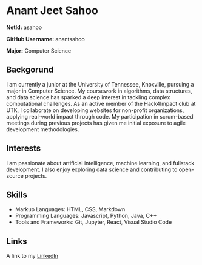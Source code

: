 # Anant Jeet Sahoo

**NetId:** asahoo

**GitHub Username:** anantsahoo

**Major:** Computer Science

## Backgorund

I am currently a junior at the University of Tennessee, Knoxville, pursuing a major in Computer Science. My coursework in algorithms, data structures, and data science has sparked a deep interest in tackling complex computational challenges. As an active member of the Hack4Impact club at UTK, I collaborate on developing websites for non-profit organizations, applying real-world impact through code. My participation in scrum-based meetings during previous projects has given me initial exposure to agile development methodologies.

## Interests

I am passionate about artificial intelligence, machine learning, and fullstack development. I also enjoy exploring data science and contributing to open-source projects.

## Skills

- Markup Languages: HTML, CSS, Markdown
- Programming Languages: Javascript, Python, Java, C++
- Tools and Frameworks: Git, Jupyter, React, Visual Studio Code

## Links

A link to my [LinkedIn](https://www.linkedin.com/in/anant-j-sahoo/)
